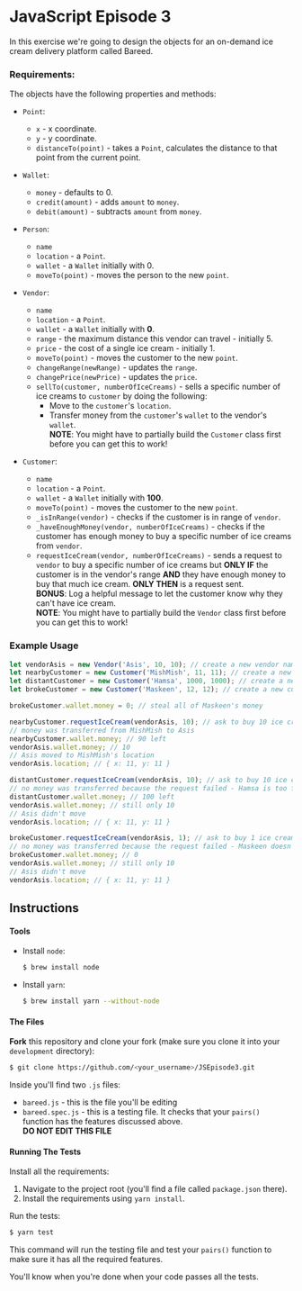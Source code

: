 # JavaScript Episode 3

In this exercise we're going to design the objects for an on-demand ice cream
delivery platform called Bareed.

### Requirements:

The objects have the following properties and methods:

* `Point`:
  * `x` - x coordinate.
  * `y` - y coordinate.
  * `distanceTo(point)` - takes a `Point`, calculates the distance to that point
  from the current point.

* `Wallet`:
  * `money` - defaults to 0.
  * `credit(amount)` - adds `amount` to `money`.
  * `debit(amount)` - subtracts `amount` from `money`.

* `Person`:
  * `name`
  * `location` - a `Point`.
  * `wallet` - a `Wallet` initially with 0.
  * `moveTo(point)` - moves the person to the new `point`.

* `Vendor`:
  * `name`
  * `location` - a `Point`.
  * `wallet` - a `Wallet` initially with **0**.
  * `range` - the maximum distance this vendor can travel - initially 5.
  * `price` - the cost of a single ice cream - initially 1.
  * `moveTo(point)` - moves the customer to the new `point`.
  * `changeRange(newRange)` - updates the `range`.
  * `changePrice(newPrice)` - updates the `price`.
  * `sellTo(customer, numberOfIceCreams)` -  sells a specific number of ice creams to `customer` by doing the following:
    * Move to the `customer`'s `location`.
    * Transfer money from the `customer`'s `wallet` to the vendor's `wallet`.  
  **NOTE**: You might have to partially build the `Customer` class first
  before you can get this to work!

* `Customer`:
  * `name`
  * `location` - a `Point`.
  * `wallet` - a `Wallet` initially with **100**.
  * `moveTo(point)` - moves the customer to the new `point`.
  * `_isInRange(vendor)` - checks if the customer is in range of `vendor`.
  * `_haveEnoughMoney(vendor, numberOfIceCreams)` - checks if the customer
  has enough money to buy a specific number of ice creams from `vendor`.
  * `requestIceCream(vendor, numberOfIceCreams)` - sends a request to
  `vendor` to buy a specific number of ice creams but **ONLY IF** the customer
  is in the vendor's range **AND** they have enough money to buy that much
  ice cream. **ONLY THEN** is a request sent.  
  **BONUS**: Log a helpful message to let the customer know why they can't have ice cream.  
  **NOTE**: You might have to partially build the `Vendor` class first
  before you can get this to work!


### Example Usage

```javascript
let vendorAsis = new Vendor('Asis', 10, 10); // create a new vendor named Asis at location (10,10)
let nearbyCustomer = new Customer('MishMish', 11, 11); // create a new customer named MishMish at location (11,11)
let distantCustomer = new Customer('Hamsa', 1000, 1000); // create a new customer named Hamsa at location (1000,1000)
let brokeCustomer = new Customer('Maskeen', 12, 12); // create a new customer named Maskeen at location (12,12)

brokeCustomer.wallet.money = 0; // steal all of Maskeen's money

nearbyCustomer.requestIceCream(vendorAsis, 10); // ask to buy 10 ice creams from Asis
// money was transferred from MishMish to Asis
nearbyCustomer.wallet.money; // 90 left
vendorAsis.wallet.money; // 10
// Asis moved to MishMish's location
vendorAsis.location; // { x: 11, y: 11 }

distantCustomer.requestIceCream(vendorAsis, 10); // ask to buy 10 ice creams from Asis
// no money was transferred because the request failed - Hamsa is too far away
distantCustomer.wallet.money; // 100 left
vendorAsis.wallet.money; // still only 10
// Asis didn't move
vendorAsis.location; // { x: 11, y: 11 }

brokeCustomer.requestIceCream(vendorAsis, 1); // ask to buy 1 ice creams from Asis
// no money was transferred because the request failed - Maskeen doesn't have enough money to buy even one ice cream :(
brokeCustomer.wallet.money; // 0
vendorAsis.wallet.money; // still only 10
// Asis didn't move
vendorAsis.location; // { x: 11, y: 11 }
```

## Instructions

#### Tools

* Install `node`:
  ```bash
  $ brew install node
  ```
* Install `yarn`:
  ```bash
  $ brew install yarn --without-node
  ```

#### The Files

**Fork** this repository and clone your fork (make sure you clone it into your `development` directory):

```bash
$ git clone https://github.com/<your_username>/JSEpisode3.git
```

Inside you'll find two `.js` files:

* `bareed.js` - this is the file you'll be editing
* `bareed.spec.js` - this is a testing file. It checks that your `pairs()` function has the features discussed above.   
  **DO NOT EDIT THIS FILE**

#### Running The Tests

Install all the requirements:

  1. Navigate to the project root (you'll find a file called `package.json` there).
  2. Install the requirements using `yarn install`.

Run the tests:

```bash
$ yarn test
```

This command will run the testing file and test your `pairs()` function to make sure it has all the required features.  

You'll know when you're done when your code passes all the tests.
